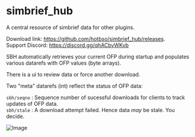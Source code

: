 # simbrief_hub
A central resource of simbrief data for other plugins.

Download link: https://github.com/hotbso/simbrief_hub/releases. \
Support Discord: https://discord.gg/qhACbvWKvb

SBH automatically retrieves your current OFP during startup and populates various datarefs with OFP values (byte arrays).

There is a ui to review data or force another download.

Two "meta" datarefs (int) reflect the status of OFP data:

```sbh/seqno``` : Sequence number of sucessful downloads for clients to track updates of OFP data.\
```sbh/stale``` : A download attempt failed. Hence data *may* be stale. You decide.


![Image](images/ui_drt.jpg)
